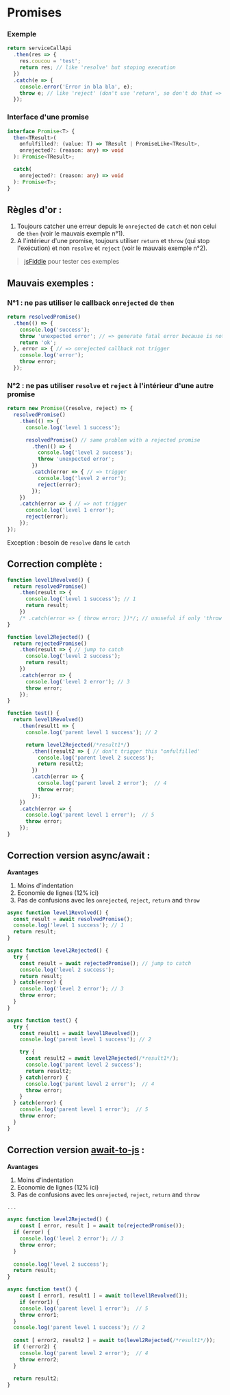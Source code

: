 Promises
========

### Exemple

````js
return serviceCallApi
  .then(res => {
    res.coucou = 'test';
    return res; // like 'resolve' but stoping execution
  })
  .catch(e => {
    console.error('Error in bla bla', e);
    throw e; // like 'reject' (don't use 'return', so don't do that => 'catch(e => throw e)')
  });
````

### Interface d'une promise

```ts
interface Promise<T> {
  then<TResult>(
    onfulfilled?: (value: T) => TResult | PromiseLike<TResult>,
    onrejected?: (reason: any) => void
  ): Promise<TResult>;

  catch(
    onrejected?: (reason: any) => void
  ): Promise<T>;
}
```

Règles d'or :
-------------

1. Toujours catcher une erreur depuis le `onrejected` de `catch` et non celui de `then` (voir le mauvais exemple n°1).
2. A l'intérieur d'une promise, toujours utiliser `return` et `throw` (qui stop l'exécution) et non `resolve` et `reject` (voir le mauvais exemple n°2).

> [jsFiddle](https://jsfiddle.net/laurentperroteau/xhra58vf/26/) pour tester ces exemples

Mauvais exemples :
------------------

### N°1 : ne pas utiliser le callback `onrejected` de `then`

````js
return resolvedPromise()
  .then(() => {
    console.log('success');
    throw 'unexpected error'; // => generate fatal error because is not catched 
    return 'ok';
  }, error => { // => onrejected callback not trigger 
    console.log('error');
    throw error;
  });
````

### N°2 : ne pas utiliser `resolve` et `reject` à l'intérieur d'une autre promise

````js
return new Promise((resolve, reject) => {
  resolvedPromise()
    .then(() => {
      console.log('level 1 success');

      resolvedPromise() // same problem with a rejected promise
        .then(() => {
          console.log('level 2 success');
          throw 'unexpected error'; 
        })
        .catch(error => { // => trigger
          console.log('level 2 error');
          reject(error);
        });
    })
    .catch(error => { // => not trigger
      console.log('level 1 error');
      reject(error);
    });
});
````

Exception : besoin de `resolve` dans le `catch`


Correction complète :
---------------------

````js
function level1Revolved() {
  return resolvedPromise()
    .then(result => {
      console.log('level 1 success'); // 1
      return result;
    })
    /* .catch(error => { throw error; })*/; // unuseful if only 'throw error'
}

function level2Rejected() {
  return rejectedPromise()
    .then(result => { // jump to catch
      console.log('level 2 success');
      return result;
    })
    .catch(error => {
      console.log('level 2 error'); // 3
      throw error;
    });
}

function test() {
  return level1Revolved()
    .then(result1 => {
      console.log('parent level 1 success'); // 2

      return level2Rejected(/*result1*/)
        .then((result2 => { // don't trigger this "onfulfilled'
          console.log('parent level 2 success');
          return result2;
        })
        .catch(error => {
          console.log('parent level 2 error');  // 4
          throw error;
        });
    })
    .catch(error => {
      console.log('parent level 1 error');  // 5
      throw error;
    });
}
````

Correction version async/await :
--------------------------------

__Avantages__

1. Moins d'indentation
2. Economie de lignes (12% ici)
3. Pas de confusions avec les `onrejected`, `reject`, `return` and `throw`

````js
async function level1Revolved() {
  const result = await resolvedPromise();
  console.log('level 1 success'); // 1
  return result;
}

async function level2Rejected() {
  try {
    const result = await rejectedPromise(); // jump to catch
    console.log('level 2 success');
    return result;
  } catch(error) {
    console.log('level 2 error'); // 3 
    throw error;
  }
}

async function test() {
  try {
    const result1 = await level1Revolved();
    console.log('parent level 1 success'); // 2

    try {
      const result2 = await level2Rejected(/*result1*/);
      console.log('parent level 2 success');
      return result2;
    } catch(error) {
      console.log('parent level 2 error');  // 4
      throw error;
    }
  } catch(error) {
    console.log('parent level 1 error');  // 5
    throw error;
  }
}
````

Correction version [await-to-js](https://www.npmjs.com/package/await-to-js) :
--------------------------------

__Avantages__

1. Moins d'indentation
2. Economie de lignes (12% ici)
3. Pas de confusions avec les `onrejected`, `reject`, `return` and `throw`

````js
...

async function level2Rejected() {
	const [ error, result ] = await to(rejectedPromise());
  if (error) {
  	console.log('level 2 error'); // 3 
    throw error;
  }
  
  console.log('level 2 success');
  return result;
}

async function test() {
	const [ error1, result1 ] = await to(level1Revolved());
	if (error1) {
  	console.log('parent level 1 error');  // 5
    throw error1;
  }
  console.log('parent level 1 success'); // 2
  
  const [ error2, result2 ] = await to(level2Rejected(/*result1*/));
  if (!error2) {
  	console.log('parent level 2 error');  // 4
    throw error2;
  } 
  
  return result2;
}
````
